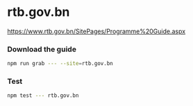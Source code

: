 # rtb.gov.bn

https://www.rtb.gov.bn/SitePages/Programme%20Guide.aspx

### Download the guide

```sh
npm run grab --- --site=rtb.gov.bn
```

### Test

```sh
npm test --- rtb.gov.bn
```
